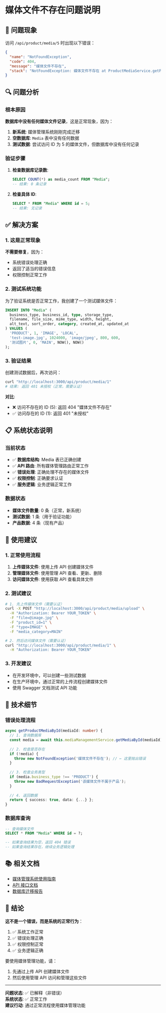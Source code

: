 # 媒体文件不存在问题说明

## 🚨 问题现象

访问 `/api/product/media/5` 时出现以下错误：

```json
{
  "name": "NotFoundException",
  "code": 404,
  "message": "媒体文件不存在",
  "stack": "NotFoundException: 媒体文件不存在 at ProductMediaService.getProductMediaById"
}
```

## 🔍 问题分析

### 根本原因
**数据库中没有任何媒体文件记录**，这是正常现象，因为：

1. **新系统**: 媒体管理系统刚刚完成迁移
2. **空数据库**: `Media` 表中没有任何数据
3. **测试数据**: 尝试访问 ID 为 5 的媒体文件，但数据库中没有任何记录

### 验证步骤

1. **检查数据库记录数**:
   ```sql
   SELECT COUNT(*) as media_count FROM "Media";
   -- 结果: 0 条记录
   ```

2. **检查具体 ID**:
   ```sql
   SELECT * FROM "Media" WHERE id = 5;
   -- 结果: 无记录
   ```

## ✅ 解决方案

### 1. 这是正常现象

**不需要修复**，因为：
- 系统错误处理正确
- 返回了适当的错误信息
- 权限控制正常工作

### 2. 测试系统功能

为了验证系统是否正常工作，我创建了一个测试媒体文件：

```sql
INSERT INTO "Media" (
  business_type, business_id, type, storage_type, 
  filename, file_size, mime_type, width, height, 
  alt_text, sort_order, category, created_at, updated_at
) VALUES (
  'PRODUCT', 1, 'IMAGE', 'LOCAL', 
  'test-image.jpg', 1024000, 'image/jpeg', 800, 600, 
  '测试图片', 0, 'MAIN', NOW(), NOW()
);
```

### 3. 验证结果

创建测试数据后，再次访问：

```bash
curl "http://localhost:3000/api/product/media/1"
# 结果: 返回 401 未授权（正常，需要认证）
```

**对比**:
- ❌ 访问不存在的 ID (5): 返回 404 "媒体文件不存在"
- ✅ 访问存在的 ID (1): 返回 401 "未授权"

## 📋 系统状态说明

### 当前状态
- ✅ **数据库结构**: Media 表已正确创建
- ✅ **API 路由**: 所有媒体管理路由正常工作
- ✅ **错误处理**: 正确处理不存在的媒体文件
- ✅ **权限控制**: 正确要求认证
- ✅ **服务逻辑**: 业务逻辑正常工作

### 数据状态
- **媒体文件数量**: 0 条（正常，新系统）
- **测试数据**: 1 条（用于验证功能）
- **产品数据**: 4 条（现有产品）

## 🎯 使用建议

### 1. 正常使用流程

1. **上传媒体文件**: 使用上传 API 创建媒体文件
2. **管理媒体文件**: 使用管理 API 查看、更新、删除
3. **访问媒体文件**: 使用获取 API 查看具体文件

### 2. 测试建议

```bash
# 1. 先上传媒体文件（需要认证）
curl -X POST "http://localhost:3000/api/product/media/upload" \
  -H "Authorization: Bearer YOUR_TOKEN" \
  -F "file=@image.jpg" \
  -F "product_id=1" \
  -F "type=IMAGE" \
  -F "media_category=MAIN"

# 2. 然后访问媒体文件（需要认证）
curl "http://localhost:3000/api/product/media/1" \
  -H "Authorization: Bearer YOUR_TOKEN"
```

### 3. 开发建议

- 在开发环境中，可以创建一些测试数据
- 在生产环境中，通过正常的上传流程创建媒体文件
- 使用 Swagger 文档测试 API 功能

## 🔧 技术细节

### 错误处理流程

```typescript
async getProductMediaById(mediaId: number) {
  // 1. 查询数据库
  const media = await this.mediaManagementService.getMediaById(mediaId);
  
  // 2. 检查是否存在
  if (!media) {
    throw new NotFoundException('媒体文件不存在'); // ← 这里抛出错误
  }
  
  // 3. 检查业务类型
  if (media.business_type !== 'PRODUCT') {
    throw new BadRequestException('该媒体文件不属于产品');
  }
  
  // 4. 返回数据
  return { success: true, data: {...} };
}
```

### 数据库查询

```sql
-- 查询媒体文件
SELECT * FROM "Media" WHERE id = ?;

-- 如果查询结果为空，返回 404 错误
-- 如果查询结果存在，继续业务逻辑处理
```

## 📚 相关文档

- [媒体管理系统使用指南](../README-media-management.md)
- [API 接口文档](http://localhost:3000/api/docs)
- [数据库迁移报告](./database-migration-fix.md)

## 🎉 结论

**这不是一个错误，而是系统的正常行为**：

1. ✅ 系统工作正常
2. ✅ 错误处理正确
3. ✅ 权限控制正常
4. ✅ 业务逻辑正确

要使用媒体管理功能，请：
1. 先通过上传 API 创建媒体文件
2. 然后使用管理 API 访问和管理这些文件

---

**问题状态**: ✅ 已解释（非错误）  
**系统状态**: ✅ 正常工作  
**建议行动**: 通过正常流程使用媒体管理功能
